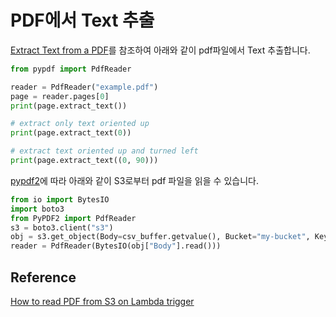 # PDF에서 Text 추출

[Extract Text from a PDF](https://pypdf.readthedocs.io/en/stable/user/extract-text.html)를 참조하여 아래와 같이 pdf파일에서 Text 추출합니다.

```python
from pypdf import PdfReader

reader = PdfReader("example.pdf")
page = reader.pages[0]
print(page.extract_text())

# extract only text oriented up
print(page.extract_text(0))

# extract text oriented up and turned left
print(page.extract_text((0, 90)))
```


[pypdf2](https://pypdf2.readthedocs.io/_/downloads/en/latest/pdf/)에 따라 아래와 같이 S3로부터 pdf 파일을 읽을 수 있습니다.

```python
from io import BytesIO
import boto3
from PyPDF2 import PdfReader
s3 = boto3.client("s3")
obj = s3.get_object(Body=csv_buffer.getvalue(), Bucket="my-bucket", Key="my/doc.pdf")
reader = PdfReader(BytesIO(obj["Body"].read()))
```



## Reference 

[How to read PDF from S3 on Lambda trigger](https://medium.com/srcecde/how-to-read-pdf-from-s3-on-lambda-trigger-b9e27c488deb)
